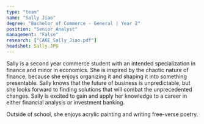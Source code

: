 ```yaml
---
type: "team"
name: "Sally Jiao"
degree: "Bachelor of Commerce - General | Year 2"
position: "Senior Analyst"
management: "False"
research: ["CAKE_Sally_Jiao.pdf"]
headshot: Sally.JPG
---
```


Sally is a second year commerce student with an intended specialization in finance and minor in economics. She is inspired by the chaotic nature of finance, because she enjoys organizing it and shaping it into something presentable. Sally knows that the future of business is unpredictable, but she looks forward to finding solutions that will combat the unprecedented changes. Sally is excited to gain and apply her knowledge to a career in either financial analysis or investment banking.

Outside of school, she enjoys acrylic painting and writing free-verse poetry.